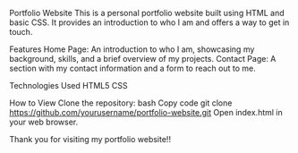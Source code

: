 Portfolio Website
This is a personal portfolio website built using HTML and basic CSS. It provides an introduction to who I am and offers a way to get in touch.

Features
Home Page: An introduction to who I am, showcasing my background, skills, and a brief overview of my projects.
Contact Page: A section with my contact information and a form to reach out to me.

Technologies Used
HTML5
CSS

How to View
Clone the repository:
bash
Copy code
git clone https://github.com/yourusername/portfolio-website.git
Open index.html in your web browser.

Thank you for visiting my portfolio website!!

